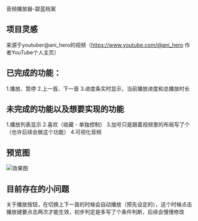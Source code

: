 音频播放器-碧蓝档案

## 项目灵感
来源于youtuber@ani_hero的视频（https://www.youtube.com/@ani_hero 作者YouTube个人主页）

## 已完成的功能：
1.播放、暂停
2.上一首、下一首
3.进度条实时显示，当前播放进度和总播放时长

## 未完成的功能以及想要实现的功能
1.播放列表显示
2.喜欢（收藏 - 单独控制）
3.加号只是跟着视频里的布局写了个（也许后续会做这个功能）
4.可视化音频

## 预览图
![效果图](https://github.com/MilkyCatsss/AudioPlayer-BlueArchive/assets/56239696/b17c30d8-b196-471c-a78a-e0a7ba4f601a)

## 目前存在的小问题
关于播放按钮，在切换上下一首的时候会自动播放（预先设定的），这个时候点击播放键要点击两次才能生效，初步判定是多写了个条件判断，后续会慢慢修改
